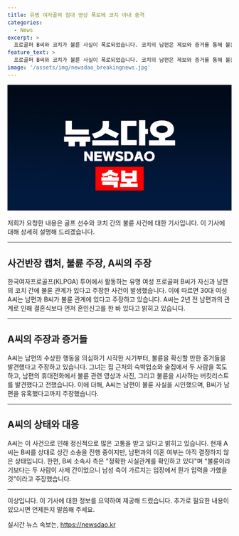 ```yaml
---
title: 유명 여자골퍼 침대 영상 폭로에 코치 아내 충격
categories:
  - News
excerpt: >
  프로골퍼 B씨와 코치가 불륜 사실이 폭로되었습니다. 코치의 남편은 제보와 증거를 통해 불륜을 인정하고, B씨는 사과를 했지만 SNS에 관련 기사를 자랑스럽게 올리며 논란이 되고 있습니다. 피해자 A씨는 정신적으로 힘들어하며 상간 소송을 진행 중이지만 남편과의 이혼 여부는 미정입니다. B씨 소속사는 불륜보다는 사제 간으로 해명하며 남성 측의 압력을 주장하고 있습니다. (150자)
feature_text: >
  프로골퍼 B씨와 코치가 불륜 사실이 폭로되었습니다. 코치의 남편은 제보와 증거를 통해 불륜을 인정하고, B씨는 사과를 했지만 SNS에 관련 기사를 자랑스럽게 올리며 논란이 되고 있습니다. 피해자 A씨는 정신적으로 힘들어하며 상간 소송을 진행 중이지만 남편과의 이혼 여부는 미정입니다. B씨 소속사는 불륜보다는 사제 간으로 해명하며 남성 측의 압력을 주장하고 있습니다. (150자)
image: '/assets/img/newsdao_breakingnews.jpg'
---
```


<p><img src="/assets/img/newsdao_breakingnews.jpg" alt="implanttips 속보" /></p>

<p>저희가 요청한 내용은 골프 선수와 코치 간의 불륜 사건에 대한 기사입니다. 이 기사에 대해 상세히 설명해 드리겠습니다.</p>

<hr />

<h2 data-ke-size="size26">사건반장 캡처, 불륜 주장, A씨의 주장</h2>

<p data-ke-size="size16">한국여자프로골프(KLPGA) 투어에서 활동하는 유명 여성 프로골퍼 B씨가 자신과 남편의 코치 간에 불륜 관계가 있다고 주장한 사건이 발생했습니다. 이에 따르면 30대 여성 A씨는 남편과 B씨가 불륜 관계에 있다고 주장하고 있습니다. A씨는 2년 전 남편과의 관계로 인해 결혼식보다 먼저 혼인신고를 한 바 있다고 밝히고 있습니다.</p>

<hr />

<h2 data-ke-size="size26">A씨의 주장과 증거들</h2>

<p data-ke-size="size16">A씨는 남편의 수상한 행동을 의심하기 시작한 시기부터, 불륜을 확신할 만한 증거들을 발견했다고 주장하고 있습니다. 그녀는 집 근처의 숙박업소와 술집에서 두 사람을 목도하고, 남편의 휴대전화에서 불륜 관련 영상과 사진, 그리고 불륜을 시사하는 버킷리스트를 발견했다고 전했습니다. 이에 더해, A씨는 남편이 불륜 사실을 시인했으며, B씨가 남편을 유혹했다고까지 주장했습니다.</p>

<hr />

<h2 data-ke-size="size26">A씨의 상태와 대응</h2>

<p data-ke-size="size16">A씨는 이 사건으로 인해 정신적으로 많은 고통을 받고 있다고 밝히고 있습니다. 현재 A씨는 B씨를 상대로 상간 소송을 진행 중이지만, 남편과의 이혼 여부는 아직 결정하지 않은 상태입니다. 한편, B씨 소속사 측은 "정확한 사실관계를 확인하고 있다"며 "불륜이라기보다는 두 사람이 사제 간이었으니 남성 측이 가르치는 입장에서 뭔가 압력을 가했을 것"이라고 주장했습니다.</p>

<hr />

<p>이상입니다. 이 기사에 대한 정보를 요약하여 제공해 드렸습니다. 추가로 필요한 내용이 있으시면 언제든지 말씀해 주세요.</p>
실시간 뉴스 속보는, <a href="https://newsdao.kr" rel="dofollow">https://newsdao.kr</a>


